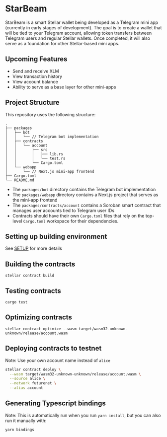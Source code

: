 # StarBeam

StarBeam is a smart Stellar wallet being developed as a Telegram mini app (currently in early stages of development).
The goal is to create a wallet that will be tied to your Telegram account, allowing token transfers between Telegram users and regular Stellar wallets.
Once completed, it will also serve as a foundation for other Stellar-based mini apps.

## Upcoming Features

- Send and receive XLM
- View transaction history
- View account balance
- Ability to serve as a base layer for other mini-apps

## Project Structure

This repository uses the following structure:
```text
.
├── packages
│   ├── bot
│   │   └── // Telegram bot implementation
│   ├── contracts
│   │   └── account
│   │       ├── src
│   │       │   ├── lib.rs
│   │       │   └── test.rs
│   │       └── Cargo.toml
│   └── webapp
│       └── // Next.js mini-app frontend
├── Cargo.toml
└── README.md
```

- The `packages/bot` directory contains the Telegram bot implementation
- The `packages/webapp` directory contains a Next.js project that serves as the mini-app frontend
- The `packages/contracts/account` contains a Soroban smart contract that manages user accounts tied to Telegram user IDs
- Contracts should have their own `Cargo.toml` files that rely on the top-level `Cargo.toml` workspace for their dependencies.

## Setting up building environment

See [SETUP](./SETUP.md) for more details

## Building the contracts

`stellar contract build`

## Testing contracts

`cargo test`

## Optimizing contracts

`stellar contract optimize --wasm target/wasm32-unknown-unknown/release/account.wasm`

## Deploying contracts to testnet

Note: Use your own account name instead of `alice`

```sh
stellar contract deploy \
  --wasm target/wasm32-unknown-unknown/release/account.wasm \
  --source alice \
  --network futurenet \
  --alias account
```

## Generating Typescript bindings

Note: This is automatically run when you run `yarn install`, but you can also run it manually with:

```sh
yarn bindings
```
